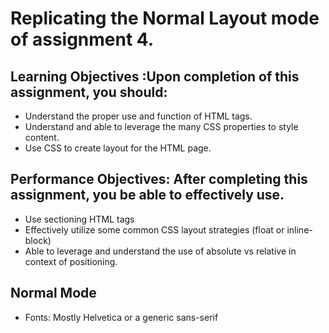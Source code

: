 # Replicating the Normal Layout mode of assignment 4.



## Learning Objectives :Upon completion of this assignment, you should:
* Understand the proper use and function of HTML tags.
* Understand and able to leverage the many CSS properties to style content.
* Use CSS to create layout for the HTML page.

## Performance Objectives: After completing this assignment, you be able to effectively use.
* Use sectioning HTML tags
* Effectively utilize some common CSS layout strategies (float or inline-block)
* Able to leverage and understand the use of absolute vs relative in context of positioning.

## Normal Mode
* Fonts: Mostly Helvetica or a generic sans-serif